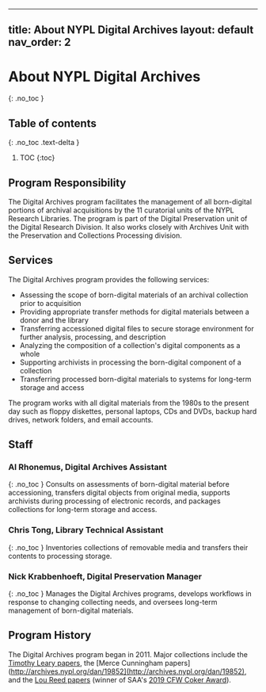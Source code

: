 
---
title: About NYPL Digital Archives
layout: default
nav_order: 2
---

# About NYPL Digital Archives
{: .no_toc }

## Table of contents
{: .no_toc .text-delta }

1. TOC
{:toc}

## Program Responsibility
The Digital Archives program facilitates the management of all born-digital portions of archival acquisitions by the 11 curatorial units of the NYPL Research Libraries. The program is part of the Digital Preservation unit of the Digital Research Division. It also works closely with Archives Unit with the Preservation and Collections Processing division.

## Services

The Digital Archives program provides the following services:
* Assessing the scope of born-digital materials of an archival collection prior to acquisition
* Providing appropriate transfer methods for digital materials between a donor and the library
* Transferring accessioned digital files to secure storage environment for further analysis, processing, and description
* Analyzing the composition of a collection's digital components as a whole
* Supporting archivists in processing the born-digital component of a collection
* Transferring processed born-digital materials to systems for long-term storage and access

The program works with all digital materials from the 1980s to the present day such as floppy diskettes, personal laptops, CDs and DVDs, backup hard drives, network folders, and email accounts.

## Staff
### Al Rhonemus, Digital Archives Assistant
{: .no_toc }
Consults on assessments of born-digital material before accessioning, transfers digital objects from original media, supports archivists during processing of electronic records, and packages collections for long-term storage and access.

### Chris Tong, Library Technical Assistant
{: .no_toc }
Inventories collections of removable media and transfers their contents to processing storage.

### Nick Krabbenhoeft, Digital Preservation Manager
{: .no_toc }
Manages the Digital Archives programs, develops workflows in response to changing collecting needs, and oversees long-term management of born-digital materials.

## Program History
The Digital Archives program began in 2011. Major collections include the [Timothy Leary papers](http://archives.nypl.org/mss/18400), the [Merce Cunningham papers](http://archives.nypl.org/dan/19852](http://archives.nypl.org/dan/19852), and the [Lou Reed papers](http://archives.nypl.org/mus/24078) (winner of SAA's [2019 CFW Coker Award](https://www2.archivists.org/node/23739)).
